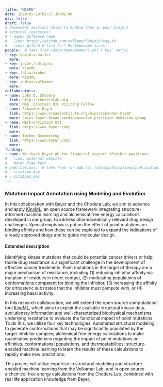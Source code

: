 ```yaml
---
title: "MIAME"
date: 2020-05-29T09:17:30+02:00
nav: false
draft: false
# Uncomment sections below to enable them in your project
# external_resources:
# - name: Software name
#   link: https://github.com/volkamerlab/KinFragLib
#   icon: github # (use fa-* FontAwesome icons)
people:  # take from /data/team/members.yml (`key` entry)
- key: david.schaller
  more:
- key: jaime.rodriguez
  more: KinoML
- key: talia.kimber
  more: KinoML
- key: andrea.volkamer
  more:
collaborators:
- name: John D. Chodera
  link: http://choderalab.org
  more: MSK, Einstein BIH Visiting Fellow
- name: Sikander Hayat
  link: https://www.broadinstitute.org/bios/sikander-hayat
  more: Joint Bayer-Broad cardiovascular precision medicine group
- name: Mark-Christoph Ott
  link: https://www.bayer.com/
  more:
- name: Torben Broemstrup
  link: https://www.bayer.com/
  more:
funding:
- name: We thank Bayer AG for financial support (PostDoc position).
#   link: external website
#   more: free text
# publications:  # take from (or add to) /data/publications/publications.yml
# - citation_key
# - citation_key
---
```


### Mutation Impact Annotation using Modeling and Evolution

In this collaboration with Bayer and the Chodera Lab, we aim to advance and apply [KinoML](/projects/kinoml/), an open source framework integrating structure-informed machine learning and alchemical free energy calculations developed in our group, to address pharmaceutically relevant drug design challenges. Special emphasis is put on the effect of point mutations on binding affinity and how these can be exploited to expand the indications of already approved drugs and to guide molecular design.

#### Extended description

Identifying kinase mutations that could be potential cancer drivers or help tackle drug resistance is a significant challenge in the development of effective cancer treatments. Point mutations in the target of therapy are a major mechanism of resistance, including (1) reducing inhibitor affinity via mutation of residues in direct contact, (2) modulating populations of conformations competent for binding the inhibitor, (3) increasing the affinity for orthosteric substrates that the inhibitor must compete with, or (4) increasing basal activity.

In this research collaboration, we will extend the open source computational tool [KinoML](/projects/kinoml/), which aims to exploit the available structural kinase data, evolutionary information and well-characterized biophysical mechanisms underlying resistance to evaluate the functional impact of point mutations. To do this, we utilize four key technologies: Automated structural modeling to generate conformations that may be significantly populated by the target-inhibitor complex; alchemical free energy calculations to make quantitative predictions regarding the impact of point mutations on affinities, conformational populations, and thermostabilities; structure-enabled machine learning to learn the results of these calculations to rapidly make new predictions.

This project will utilize expertise in structural modeling and structure-enabled machine learning from the Volkamer Lab, and in open source alchemical free energy calculations from the Chodera Lab, combined with real life application knowledge from Bayer.

